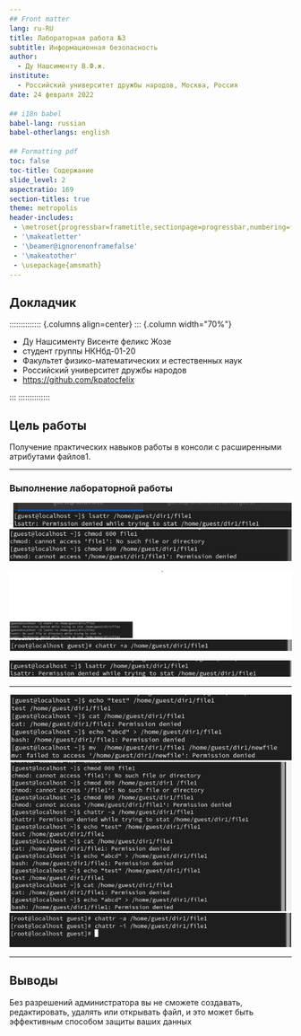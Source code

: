 ```yaml
---
## Front matter
lang: ru-RU
title: Лабораторная работа №3
subtitle: Информационная безопасность
author:
  - Ду Нашсименту В.Ф.ж.
institute:
  - Российский университет дружбы народов, Москва, Россия
date: 24 февраля 2022

## i18n babel
babel-lang: russian
babel-otherlangs: english

## Formatting pdf
toc: false
toc-title: Содержание
slide_level: 2
aspectratio: 169
section-titles: true
theme: metropolis
header-includes:
 - \metroset{progressbar=frametitle,sectionpage=progressbar,numbering=fraction}
 - '\makeatletter'
 - '\beamer@ignorenonframefalse'
 - '\makeatother'
 - \usepackage{amsmath}
---
```



## Докладчик

:::::::::::::: {.columns align=center}
::: {.column width="70%"}

* Ду Нашсименту Висенте феликс Жозе
* студент группы НКНбд-01-20
* Факультет физико-математических и естественных наук
* Российский университет дружбы народов
* <https://github.com/kpatocfelix>

:::
::::::::::::::

## Цель работы

Получение практических навыков работы в консоли с расширенными
атрибутами файлов1.

****


### Выполнение лабораторной работы

![4.1 image](image/1.png)
![4.2 image](image/2.png)

![4.4 image](image/4.png)
![4.5 image](image/5.png)

![4.3 image](image/6.png)
****
![4.6 image](image/7.png)
![4.7 image](image/8.png)
![4.8 image](image/9.png)
****

## Выводы

Без разрешений администратора вы не сможете создавать, редактировать, удалять или открывать файл, и это может быть эффективным способом защиты ваших данных